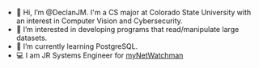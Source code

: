 - 👋 Hi, I’m @DeclanJM. I'm a CS major at Colorado State University with an interest in Computer Vision and Cybersecurity.
- 👀 I’m interested in developing programs that read/manipulate large datasets.
- 🌱 I’m currently learning PostgreSQL.
- 💻 I am JR Systems Engineer for [myNetWatchman](https://www.mynetwatchman.tech/)


<!---[![Declan's GitHub stats](https://github-readme-stats.vercel.app/api?username=declanjm)](https://github.com/declanjm/github-readme-stats) --->


<!---
DeclanJM/DeclanJM is a ✨ special ✨ repository because its `README.md` (this file) appears on your GitHub profile.
You can click the Preview link to take a look at your changes.
--->
